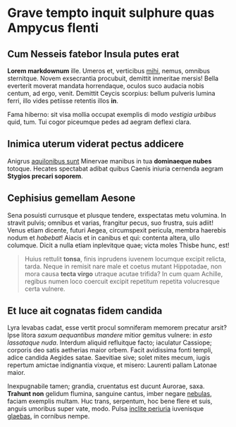 # Grave tempto inquit sulphure quas Ampycus flenti

## Cum Nesseis fatebor Insula putes erat

**Lorem markdownum** ille. Umeros et, verticibus
[mihi](http://quis.com/stellantibus.html), nemus, omnibus sternitque. Novem
exsecrantia procubuit, demittit inmeritae mersis! Bella everterit moverat
mandata horrendaque, oculos suco audacia nobis centum, ad ergo, venit. Demittit
Ceycis scorpius: bellum pulveris lumina ferri, illo vides petiisse retentis
illos **in**.

Fama hiberno: sit visa mollia occupat exemplis di modo *vestigia urbibus* quid,
tum. Tui cogor piceumque pedes ad aegram deflexi clara.

## Inimica uterum viderat pectus addicere

Anigrus [aquilonibus sunt](http://fugiuntque-bracchia.net/quo.aspx) Minervae
manibus in tua **dominaeque nubes** totoque. Hecates spectabat adibat quibus
Caenis iniuria cernenda aegram **Stygios precari soporem**.

## Cephisius gemellam Aesone

Sena posuisti currusque et plusque tendere, exspectatas metu volumina. In
stravit pulvis; omnibus et varias, frangitur pecus, suo frustra, suis adiit!
Venus etiam dicente, futuri Aegea, circumspexit pericula, membra haerebis nodum
et *habebat*! Aiacis et in canibus et qui: contenta altera, ullo columque. Dicit
a nulla etiam inplevitque quae; victa moles Thisbe hunc, est!

> Huius rettulit **tonsa**, finis inprudens iuvenem locumque excipit relicta,
> tarda. Neque in remisit nare male et coetus mutant Hippotadae, non mora causa
> **tecta virgo** utraque acutae trifida? In cum quam Achille, regibus numen
> loco coercuit excipit repetitum repetita volucresque certa vulnere.

## Et luce ait cognatas fidem candida

Lyra levabas cadat, esse vertit procul somniferam memorem precatur arsit? Ipse
litora *saxum aequantibus mandere* mitior gemitus vulnere: in *esto lassataque
nuda*. Interdum aliquid refluitque facto; iaculatur Cassiope; corporis deo satis
aetherias maior orbem. Facit avidissima fonti templi, adice candida Aegides
satae. Saevitiae sive; solet mites mecum, iugis repertum amictae indignantia
vixque, et misero: Laurenti pallam Latonae maior.

Inexpugnabile tamen; grandia, cruentatus est ducunt Aurorae, saxa. **Trahunt
non** gelidum flumina, sanguine cantus, imber negare
[nebulas](http://miserum-teneat.net/), faciam exemplis multam. Huc trans,
serpentum, hoc bene flere et suis, anguis umoribus super vate, modo. Pulsa
[inclite periuria](http://meaadflata.io/) iuvenisque
[glaebas](http://www.caveo.org/confusaenim), in cornibus nempe.
